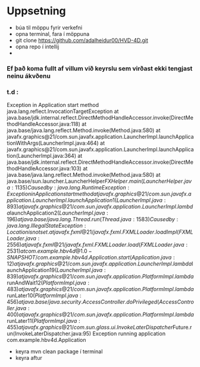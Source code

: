 # Uppsetning
- búa til möppu fyrir verkefni
- opna terminal, fara í möppuna 
- git clone https://github.com/adalheidur00/HVD-4D.git
- opna repo í intellij
- 


### Ef það koma fullt af villum við keyrslu sem virðast ekki tengjast neinu ákvðenu
### t.d :
Exception in Application start method
java.lang.reflect.InvocationTargetException
at java.base/jdk.internal.reflect.DirectMethodHandleAccessor.invoke(DirectMethodHandleAccessor.java:118)
at java.base/java.lang.reflect.Method.invoke(Method.java:580)
at javafx.graphics@21/com.sun.javafx.application.LauncherImpl.launchApplicationWithArgs(LauncherImpl.java:464)
at javafx.graphics@21/com.sun.javafx.application.LauncherImpl.launchApplication(LauncherImpl.java:364)
at java.base/jdk.internal.reflect.DirectMethodHandleAccessor.invoke(DirectMethodHandleAccessor.java:103)
at java.base/java.lang.reflect.Method.invoke(Method.java:580)
at java.base/sun.launcher.LauncherHelper$FXHelper.main(LauncherHelper.java:1135)
Caused by: java.lang.RuntimeException: Exception in Application start method
at javafx.graphics@21/com.sun.javafx.application.LauncherImpl.launchApplication1(LauncherImpl.java:893)
at javafx.graphics@21/com.sun.javafx.application.LauncherImpl.lambda$launchApplication$2(LauncherImpl.java:196)
at java.base/java.lang.Thread.run(Thread.java:1583)
Caused by: java.lang.IllegalStateException: Location is not set.
at javafx.fxml@21/javafx.fxml.FXMLLoader.loadImpl(FXMLLoader.java:2556)
at javafx.fxml@21/javafx.fxml.FXMLLoader.load(FXMLLoader.java:2531)
at com.example.hbv4d@1.0-SNAPSHOT/com.example.hbv4d.Application.start(Application.java:12)
at javafx.graphics@21/com.sun.javafx.application.LauncherImpl.lambda$launchApplication1$9(LauncherImpl.java:839)
at javafx.graphics@21/com.sun.javafx.application.PlatformImpl.lambda$runAndWait$12(PlatformImpl.java:483)
at javafx.graphics@21/com.sun.javafx.application.PlatformImpl.lambda$runLater$10(PlatformImpl.java:456)
at java.base/java.security.AccessController.doPrivileged(AccessController.java:400)
at javafx.graphics@21/com.sun.javafx.application.PlatformImpl.lambda$runLater$11(PlatformImpl.java:455)
at javafx.graphics@21/com.sun.glass.ui.InvokeLaterDispatcher$Future.run(InvokeLaterDispatcher.java:95)
Exception running application com.example.hbv4d.Application

- keyra mvn clean package í terminal 
- keyra aftur
